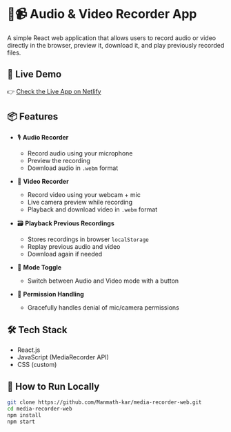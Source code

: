 # 🎤📹 Audio & Video Recorder App

A simple React web application that allows users to record audio or video directly in the browser, preview it, download it, and play previously recorded files.

## 🚀 Live Demo

👉 [Check the Live App on Netlify](https://media-recorder-web.netlify.app/)

## 📦 Features

- 🎙️ **Audio Recorder**
  - Record audio using your microphone
  - Preview the recording
  - Download audio in `.webm` format

- 🎥 **Video Recorder**
  - Record video using your webcam + mic
  - Live camera preview while recording
  - Playback and download video in `.webm` format

- 🗃️ **Playback Previous Recordings**
  - Stores recordings in browser `localStorage`
  - Replay previous audio and video
  - Download again if needed

- 🔄 **Mode Toggle**
  - Switch between Audio and Video mode with a button

- 🧠 **Permission Handling**
  - Gracefully handles denial of mic/camera permissions

## 🛠️ Tech Stack

- React.js
- JavaScript (MediaRecorder API)
- CSS (custom)

## 🧪 How to Run Locally

```bash
git clone https://github.com/Manmath-kar/media-recorder-web.git
cd media-recorder-web
npm install
npm start

